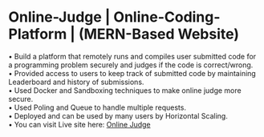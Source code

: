 # Online-Judge | Online-Coding-Platform | (MERN-Based Website)
•	Build a platform that remotely runs and compiles user submitted code for a programming problem securely and judges if the code is correct/wrong. <br>
•	Provided access to users to keep track of submitted code by maintaining Leaderboard and history of submissions. <br>
•	Used Docker and Sandboxing techniques to make online judge more secure. <br>
•	Used Poling and Queue to handle multiple requests. <br>
•	Deployed and can be used by many users by Horizontal Scaling. <br>
•	You can visit Live site here: [Online Judge](https://bit.ly/oj-server) <br>